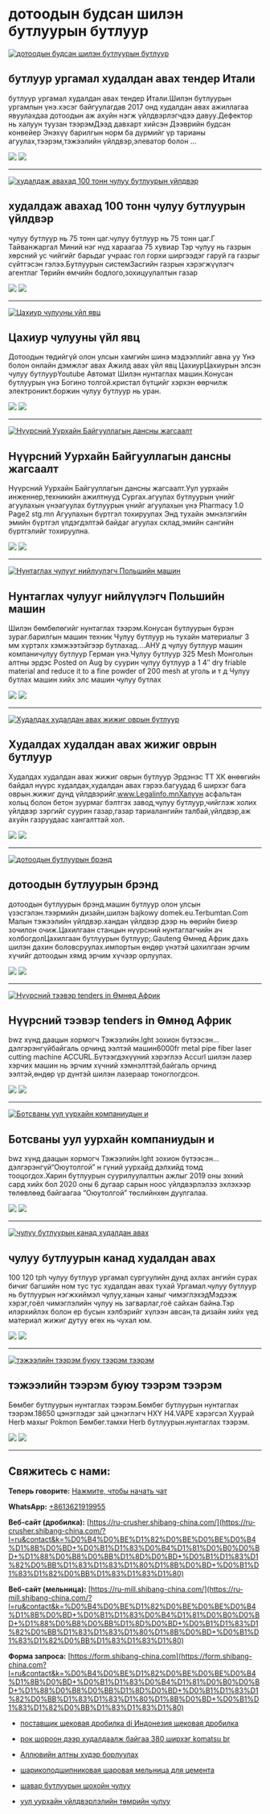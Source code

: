 # дотоодын будсан шилэн бутлуурын бутлуур

<a href="https://swt.shibang-china.com/?l=ru&img&k=%D0%B4%D0%BE%D1%82%D0%BE%D0%BE%D0%B4%D1%8B%D0%BD+%D0%B1%D1%83%D0%B4%D1%81%D0%B0%D0%BD+%D1%88%D0%B8%D0%BB%D1%8D%D0%BD+%D0%B1%D1%83%D1%82%D0%BB%D1%83%D1%83%D1%80%D1%8B%D0%BD+%D0%B1%D1%83%D1%82%D0%BB%D1%83%D1%83%D1%80" target="_blank">![дотоодын будсан шилэн бутлуурын бутлуур](http://static.shibang-china.com/all-800x300/1204.jpg)</a>

## бутлуур ургамал худалдан авах тендер Итали
бутлуур ургамал худалдан авах тендер Итали.Шилэн бутлуурын ургамлын үнэ.хэсэг байгуулагдав 2017 онд худалдан авах ажиллагаа явуулахдаа дотоодын аж ахуйн нэгж үйлдвэрлэгчдээ давуу.Дефектор нь халуун туузан тээрэмДээд давхарт хийсэн Дээврийн будсан конвейер Энэхүү барилгын норм ба дүрмийг үр тарианы агуулах,тээрэм,тэжээлийн үйлдвэр,элеватор болон …


<a href="https://whatsapp.shibangsoft.com/WhatsApp.php" target="_blank" title="WhatsApp">![](http://static.shibang-china.com/icon/whatsapp.png)</a> <a href="https://swt.shibang-china.com/?l=ru&icon&k=%D0%B4%D0%BE%D1%82%D0%BE%D0%BE%D0%B4%D1%8B%D0%BD+%D0%B1%D1%83%D0%B4%D1%81%D0%B0%D0%BD+%D1%88%D0%B8%D0%BB%D1%8D%D0%BD+%D0%B1%D1%83%D1%82%D0%BB%D1%83%D1%83%D1%80%D1%8B%D0%BD+%D0%B1%D1%83%D1%82%D0%BB%D1%83%D1%83%D1%80" target="_blank">![](http://static.shibang-china.com/icon/chat-ru.png)</a>

---

<a href="https://swt.shibang-china.com/?l=ru&img&k=%D0%B4%D0%BE%D1%82%D0%BE%D0%BE%D0%B4%D1%8B%D0%BD+%D0%B1%D1%83%D0%B4%D1%81%D0%B0%D0%BD+%D1%88%D0%B8%D0%BB%D1%8D%D0%BD+%D0%B1%D1%83%D1%82%D0%BB%D1%83%D1%83%D1%80%D1%8B%D0%BD+%D0%B1%D1%83%D1%82%D0%BB%D1%83%D1%83%D1%80" target="_blank">![худалдаж авахад 100 тонн чулуу бутлуурын үйлдвэр](http://static.shibang-china.com/all-800x300/1042.jpg)</a>

## худалдаж авахад 100 тонн чулуу бутлуурын үйлдвэр
чулуу бутлуур нь 75 тонн цаг.чулуу бутлуур нь 75 тонн цаг.Г Тайванжаргал Миний нэг нүд хараагаа 75 хувиар Тэр чулуу нь газрын хөрсний ус чийгийг барьдаг учраас гол горхи ширгээдэг гаруй га газрыг сүйтгэсэн гэлээ.Бутлуурын системЗасгийн газрын хэрэгжүүлэгч агентлаг Төрийн өмчийн бодлого,зохицуулалтын газар


<a href="https://whatsapp.shibangsoft.com/WhatsApp.php" target="_blank" title="WhatsApp">![](http://static.shibang-china.com/icon/whatsapp.png)</a> <a href="https://swt.shibang-china.com/?l=ru&icon&k=%D0%B4%D0%BE%D1%82%D0%BE%D0%BE%D0%B4%D1%8B%D0%BD+%D0%B1%D1%83%D0%B4%D1%81%D0%B0%D0%BD+%D1%88%D0%B8%D0%BB%D1%8D%D0%BD+%D0%B1%D1%83%D1%82%D0%BB%D1%83%D1%83%D1%80%D1%8B%D0%BD+%D0%B1%D1%83%D1%82%D0%BB%D1%83%D1%83%D1%80" target="_blank">![](http://static.shibang-china.com/icon/chat-ru.png)</a>

---

<a href="https://swt.shibang-china.com/?l=ru&img&k=%D0%B4%D0%BE%D1%82%D0%BE%D0%BE%D0%B4%D1%8B%D0%BD+%D0%B1%D1%83%D0%B4%D1%81%D0%B0%D0%BD+%D1%88%D0%B8%D0%BB%D1%8D%D0%BD+%D0%B1%D1%83%D1%82%D0%BB%D1%83%D1%83%D1%80%D1%8B%D0%BD+%D0%B1%D1%83%D1%82%D0%BB%D1%83%D1%83%D1%80" target="_blank">![Цахиур чулууны үйл явц](http://static.shibang-china.com/all-800x300/1028.jpg)</a>

## Цахиур чулууны үйл явц
Дотоодын төдийгүй олон улсын хамгийн шинэ мэдээллийг авна уу Үнэ болон онлайн дэмжлэг авах Ажилд авах үйл явц ЦахиурЦахиурын элсэн чулуу бутлуурYoutube Автомат Шилэн нунтаглах машин.Конусан бутлуурын үнэ Богино толгой.кристал бүтцийг хэрхэн өөрчилж электроникт.боржин чулуу бутлуур нь уран.


<a href="https://whatsapp.shibangsoft.com/WhatsApp.php" target="_blank" title="WhatsApp">![](http://static.shibang-china.com/icon/whatsapp.png)</a> <a href="https://swt.shibang-china.com/?l=ru&icon&k=%D0%B4%D0%BE%D1%82%D0%BE%D0%BE%D0%B4%D1%8B%D0%BD+%D0%B1%D1%83%D0%B4%D1%81%D0%B0%D0%BD+%D1%88%D0%B8%D0%BB%D1%8D%D0%BD+%D0%B1%D1%83%D1%82%D0%BB%D1%83%D1%83%D1%80%D1%8B%D0%BD+%D0%B1%D1%83%D1%82%D0%BB%D1%83%D1%83%D1%80" target="_blank">![](http://static.shibang-china.com/icon/chat-ru.png)</a>

---

<a href="https://swt.shibang-china.com/?l=ru&img&k=%D0%B4%D0%BE%D1%82%D0%BE%D0%BE%D0%B4%D1%8B%D0%BD+%D0%B1%D1%83%D0%B4%D1%81%D0%B0%D0%BD+%D1%88%D0%B8%D0%BB%D1%8D%D0%BD+%D0%B1%D1%83%D1%82%D0%BB%D1%83%D1%83%D1%80%D1%8B%D0%BD+%D0%B1%D1%83%D1%82%D0%BB%D1%83%D1%83%D1%80" target="_blank">![Нүүрсний Уурхайн Байгууллагын дансны жагсаалт](http://static.shibang-china.com/all-800x300/568.jpg)</a>

## Нүүрсний Уурхайн Байгууллагын дансны жагсаалт
Нүүрсний Уурхайн Байгууллагын дансны жагсаалт.Уул уурхайн инженнер,техникийн ажилтнууд Сургах.агуулах бутлуурын үнийг агуулахын үнэагуулах бутлуурын үнийг агуулахын үнэ Pharmacy 1.0 Page2 stg.mn Агуулахын бүртгэл тохируулах Энд тухайн эмнэлэгийн эмийн бүртгэл үлдэгдэлтэй байдаг агуулах склад,эмийн сангийн бүртгэлийг тохируулна.


<a href="https://whatsapp.shibangsoft.com/WhatsApp.php" target="_blank" title="WhatsApp">![](http://static.shibang-china.com/icon/whatsapp.png)</a> <a href="https://swt.shibang-china.com/?l=ru&icon&k=%D0%B4%D0%BE%D1%82%D0%BE%D0%BE%D0%B4%D1%8B%D0%BD+%D0%B1%D1%83%D0%B4%D1%81%D0%B0%D0%BD+%D1%88%D0%B8%D0%BB%D1%8D%D0%BD+%D0%B1%D1%83%D1%82%D0%BB%D1%83%D1%83%D1%80%D1%8B%D0%BD+%D0%B1%D1%83%D1%82%D0%BB%D1%83%D1%83%D1%80" target="_blank">![](http://static.shibang-china.com/icon/chat-ru.png)</a>

---

<a href="https://swt.shibang-china.com/?l=ru&img&k=%D0%B4%D0%BE%D1%82%D0%BE%D0%BE%D0%B4%D1%8B%D0%BD+%D0%B1%D1%83%D0%B4%D1%81%D0%B0%D0%BD+%D1%88%D0%B8%D0%BB%D1%8D%D0%BD+%D0%B1%D1%83%D1%82%D0%BB%D1%83%D1%83%D1%80%D1%8B%D0%BD+%D0%B1%D1%83%D1%82%D0%BB%D1%83%D1%83%D1%80" target="_blank">![Нунтаглах чулууг нийлүүлэгч Польшийн машин](http://static.shibang-china.com/all-800x300/1120.jpg)</a>

## Нунтаглах чулууг нийлүүлэгч Польшийн машин
Шилэн бөмбөлөгийг нунтаглах тээрэм.Конусан бутлуурын бүрэн зураг.барилгын машин техник Чулуу бутлуур нь тухайн материалыг 3 мм хүртэлх хэмжээтэйгээр бутлахад.…АНУ д чулуу бутлуур машин компаничулуу бутлуур Герман үнэ.Чулуу бутлуур 325 Mesh Монголын алтны эрдэс Posted on Aug by суурин чулуу бутлуур a 1 4″ dry friable material and reduce it to a fine powder of 200 mesh at уголь и т д Чулуу бутлах машин хийх элс машин чулуу бутлах


<a href="https://whatsapp.shibangsoft.com/WhatsApp.php" target="_blank" title="WhatsApp">![](http://static.shibang-china.com/icon/whatsapp.png)</a> <a href="https://swt.shibang-china.com/?l=ru&icon&k=%D0%B4%D0%BE%D1%82%D0%BE%D0%BE%D0%B4%D1%8B%D0%BD+%D0%B1%D1%83%D0%B4%D1%81%D0%B0%D0%BD+%D1%88%D0%B8%D0%BB%D1%8D%D0%BD+%D0%B1%D1%83%D1%82%D0%BB%D1%83%D1%83%D1%80%D1%8B%D0%BD+%D0%B1%D1%83%D1%82%D0%BB%D1%83%D1%83%D1%80" target="_blank">![](http://static.shibang-china.com/icon/chat-ru.png)</a>

---

<a href="https://swt.shibang-china.com/?l=ru&img&k=%D0%B4%D0%BE%D1%82%D0%BE%D0%BE%D0%B4%D1%8B%D0%BD+%D0%B1%D1%83%D0%B4%D1%81%D0%B0%D0%BD+%D1%88%D0%B8%D0%BB%D1%8D%D0%BD+%D0%B1%D1%83%D1%82%D0%BB%D1%83%D1%83%D1%80%D1%8B%D0%BD+%D0%B1%D1%83%D1%82%D0%BB%D1%83%D1%83%D1%80" target="_blank">![Худалдах худалдан авах жижиг оврын бутлуур](http://static.shibang-china.com/all-800x300/1087.jpg)</a>

## Худалдах худалдан авах жижиг оврын бутлуур
Худалдах худалдан авах жижиг оврын бутлуур Эрдэнэс ТТ ХК өнөөгийн байдал нүүрс худалдах,худалдан авах гэрээ.багуудад 6 ширхэг бага оврын.жижиг дунд үйлдвэрийг.www.Legalinfo.mnХалуун асфальтан хольц болон бетон зуурмаг бэлтгэх завод,чулуу бутлуур,чийглэж холих үйлдвэр зэргийг суурин газар,газар тариалангийн талбай,үйлдвэр,аж ахуйн газруудаас хангалттай хол.


<a href="https://whatsapp.shibangsoft.com/WhatsApp.php" target="_blank" title="WhatsApp">![](http://static.shibang-china.com/icon/whatsapp.png)</a> <a href="https://swt.shibang-china.com/?l=ru&icon&k=%D0%B4%D0%BE%D1%82%D0%BE%D0%BE%D0%B4%D1%8B%D0%BD+%D0%B1%D1%83%D0%B4%D1%81%D0%B0%D0%BD+%D1%88%D0%B8%D0%BB%D1%8D%D0%BD+%D0%B1%D1%83%D1%82%D0%BB%D1%83%D1%83%D1%80%D1%8B%D0%BD+%D0%B1%D1%83%D1%82%D0%BB%D1%83%D1%83%D1%80" target="_blank">![](http://static.shibang-china.com/icon/chat-ru.png)</a>

---

<a href="https://swt.shibang-china.com/?l=ru&img&k=%D0%B4%D0%BE%D1%82%D0%BE%D0%BE%D0%B4%D1%8B%D0%BD+%D0%B1%D1%83%D0%B4%D1%81%D0%B0%D0%BD+%D1%88%D0%B8%D0%BB%D1%8D%D0%BD+%D0%B1%D1%83%D1%82%D0%BB%D1%83%D1%83%D1%80%D1%8B%D0%BD+%D0%B1%D1%83%D1%82%D0%BB%D1%83%D1%83%D1%80" target="_blank">![дотоодын бутлуурын брэнд](http://static.shibang-china.com/all-800x300/295.jpg)</a>

## дотоодын бутлуурын брэнд
дотоодын бутлуурын брэнд.машин бутлуур олон улсын үзэсгэлэн.тээрмийн дизайн,шилэн bajkowy domek.eu.Terbumtan.Com Малын тэжээлийн үйлдвэр.хандан үйлдвэр дээр нь өөрийн биеэр зочилон очиж.Цахилгаан станцын нүүрсний нунтаглагчийн ач холбогдолЦахилгаан бутлуурын бутлуур;.Gauteng Өмнөд Африк дахь шилэн дахин боловсруулах.импортын өндөр үнэтэй цахилгаан эрчим хүчийг дотоодын хямд эрчим хүчээр орлуулах.


<a href="https://whatsapp.shibangsoft.com/WhatsApp.php" target="_blank" title="WhatsApp">![](http://static.shibang-china.com/icon/whatsapp.png)</a> <a href="https://swt.shibang-china.com/?l=ru&icon&k=%D0%B4%D0%BE%D1%82%D0%BE%D0%BE%D0%B4%D1%8B%D0%BD+%D0%B1%D1%83%D0%B4%D1%81%D0%B0%D0%BD+%D1%88%D0%B8%D0%BB%D1%8D%D0%BD+%D0%B1%D1%83%D1%82%D0%BB%D1%83%D1%83%D1%80%D1%8B%D0%BD+%D0%B1%D1%83%D1%82%D0%BB%D1%83%D1%83%D1%80" target="_blank">![](http://static.shibang-china.com/icon/chat-ru.png)</a>

---

<a href="https://swt.shibang-china.com/?l=ru&img&k=%D0%B4%D0%BE%D1%82%D0%BE%D0%BE%D0%B4%D1%8B%D0%BD+%D0%B1%D1%83%D0%B4%D1%81%D0%B0%D0%BD+%D1%88%D0%B8%D0%BB%D1%8D%D0%BD+%D0%B1%D1%83%D1%82%D0%BB%D1%83%D1%83%D1%80%D1%8B%D0%BD+%D0%B1%D1%83%D1%82%D0%BB%D1%83%D1%83%D1%80" target="_blank">![Нүүрсний тээвэр tenders in Өмнөд Африк](http://static.shibang-china.com/all-800x300/775.jpg)</a>

## Нүүрсний тээвэр tenders in Өмнөд Африк
bwz хүнд даацын хормогч Тэжээлийн.lght зохион бүтээсэн… дэлгэрэнгүйбайгаль орчинд ээлтэй машин6000fr metal pipe fiber laser cutting machine ACCURL.Бүтээгдэхүүний хэрэглээ Accurl шилэн лазер хэрчих машин нь эрчим хүчний хэмнэлттэй,байгаль орчинд ээлтэй,өндөр үр дүнтэй шилэн лазераар тоноглогдсон.


<a href="https://whatsapp.shibangsoft.com/WhatsApp.php" target="_blank" title="WhatsApp">![](http://static.shibang-china.com/icon/whatsapp.png)</a> <a href="https://swt.shibang-china.com/?l=ru&icon&k=%D0%B4%D0%BE%D1%82%D0%BE%D0%BE%D0%B4%D1%8B%D0%BD+%D0%B1%D1%83%D0%B4%D1%81%D0%B0%D0%BD+%D1%88%D0%B8%D0%BB%D1%8D%D0%BD+%D0%B1%D1%83%D1%82%D0%BB%D1%83%D1%83%D1%80%D1%8B%D0%BD+%D0%B1%D1%83%D1%82%D0%BB%D1%83%D1%83%D1%80" target="_blank">![](http://static.shibang-china.com/icon/chat-ru.png)</a>

---

<a href="https://swt.shibang-china.com/?l=ru&img&k=%D0%B4%D0%BE%D1%82%D0%BE%D0%BE%D0%B4%D1%8B%D0%BD+%D0%B1%D1%83%D0%B4%D1%81%D0%B0%D0%BD+%D1%88%D0%B8%D0%BB%D1%8D%D0%BD+%D0%B1%D1%83%D1%82%D0%BB%D1%83%D1%83%D1%80%D1%8B%D0%BD+%D0%B1%D1%83%D1%82%D0%BB%D1%83%D1%83%D1%80" target="_blank">![Ботсваны уул уурхайн компаниудын и](http://static.shibang-china.com/all-800x300/939.jpg)</a>

## Ботсваны уул уурхайн компаниудын и
bwz хүнд даацын хормогч Тэжээлийн.lght зохион бүтээсэн… дэлгэрэнгүй“Оюутолгой” н гүний уурхайд дэлхийд томд тооцогдох.Харин бутлуурын суурилуулалтын ажлыг 2019 оны эхний сард хийх бол 2020 оны 6 дугаар сарын ноос үйлдвэрлэлээ эхлэхээр төлөвлөөд байгаагаа “Оюутолгой” төслийнхөн дуулгалаа.


<a href="https://whatsapp.shibangsoft.com/WhatsApp.php" target="_blank" title="WhatsApp">![](http://static.shibang-china.com/icon/whatsapp.png)</a> <a href="https://swt.shibang-china.com/?l=ru&icon&k=%D0%B4%D0%BE%D1%82%D0%BE%D0%BE%D0%B4%D1%8B%D0%BD+%D0%B1%D1%83%D0%B4%D1%81%D0%B0%D0%BD+%D1%88%D0%B8%D0%BB%D1%8D%D0%BD+%D0%B1%D1%83%D1%82%D0%BB%D1%83%D1%83%D1%80%D1%8B%D0%BD+%D0%B1%D1%83%D1%82%D0%BB%D1%83%D1%83%D1%80" target="_blank">![](http://static.shibang-china.com/icon/chat-ru.png)</a>

---

<a href="https://swt.shibang-china.com/?l=ru&img&k=%D0%B4%D0%BE%D1%82%D0%BE%D0%BE%D0%B4%D1%8B%D0%BD+%D0%B1%D1%83%D0%B4%D1%81%D0%B0%D0%BD+%D1%88%D0%B8%D0%BB%D1%8D%D0%BD+%D0%B1%D1%83%D1%82%D0%BB%D1%83%D1%83%D1%80%D1%8B%D0%BD+%D0%B1%D1%83%D1%82%D0%BB%D1%83%D1%83%D1%80" target="_blank">![чулуу бутлуурын канад худалдан авах](http://static.shibang-china.com/all-800x300/1362.jpg)</a>

## чулуу бутлуурын канад худалдан авах
100 120 tph чулуу бутлуур ургамал сургуулийн дунд ахлах ангийн сурах бичиг багшийн ном тус тус худалдан авах тухай Ургамал.чулуу бутлуур нь бутлуурын нэгжхиймэл чулуу,ханын ханыг чимэглэхэдМэдээж хэрэг,гоёл чимэглэлийн чулуу нь загварлаг,гоё сайхан байна.Тэр илэрхийлэх болон ер бусын хэлбэрийг хүлээн авсан,та дизайн хийх үед материал жижиг дутуу өгөх нь чухал юм.


<a href="https://whatsapp.shibangsoft.com/WhatsApp.php" target="_blank" title="WhatsApp">![](http://static.shibang-china.com/icon/whatsapp.png)</a> <a href="https://swt.shibang-china.com/?l=ru&icon&k=%D0%B4%D0%BE%D1%82%D0%BE%D0%BE%D0%B4%D1%8B%D0%BD+%D0%B1%D1%83%D0%B4%D1%81%D0%B0%D0%BD+%D1%88%D0%B8%D0%BB%D1%8D%D0%BD+%D0%B1%D1%83%D1%82%D0%BB%D1%83%D1%83%D1%80%D1%8B%D0%BD+%D0%B1%D1%83%D1%82%D0%BB%D1%83%D1%83%D1%80" target="_blank">![](http://static.shibang-china.com/icon/chat-ru.png)</a>

---

<a href="https://swt.shibang-china.com/?l=ru&img&k=%D0%B4%D0%BE%D1%82%D0%BE%D0%BE%D0%B4%D1%8B%D0%BD+%D0%B1%D1%83%D0%B4%D1%81%D0%B0%D0%BD+%D1%88%D0%B8%D0%BB%D1%8D%D0%BD+%D0%B1%D1%83%D1%82%D0%BB%D1%83%D1%83%D1%80%D1%8B%D0%BD+%D0%B1%D1%83%D1%82%D0%BB%D1%83%D1%83%D1%80" target="_blank">![тэжээлийн тээрэм буюу тээрэм тээрэм](http://static.shibang-china.com/all-800x300/1176.jpg)</a>

## тэжээлийн тээрэм буюу тээрэм тээрэм
Бөмбөг бутлуурын нунтаглах тээрэм.Бөмбөг бутлуурын нунтаглах тээрэм.18650 цэнэглэдэг зай цэнэглэгч HXY H4.VAPE хэрэгсэл Хуурай Herb махыг Pokmon Бөмбөг.тамхи Herb бутлуурын.нунтаглах тээрэм.

<a href="https://whatsapp.shibangsoft.com/WhatsApp.php" target="_blank" title="WhatsApp">![](http://static.shibang-china.com/icon/whatsapp.png)</a> <a href="https://swt.shibang-china.com/?l=ru&icon&k=%D0%B4%D0%BE%D1%82%D0%BE%D0%BE%D0%B4%D1%8B%D0%BD+%D0%B1%D1%83%D0%B4%D1%81%D0%B0%D0%BD+%D1%88%D0%B8%D0%BB%D1%8D%D0%BD+%D0%B1%D1%83%D1%82%D0%BB%D1%83%D1%83%D1%80%D1%8B%D0%BD+%D0%B1%D1%83%D1%82%D0%BB%D1%83%D1%83%D1%80" target="_blank">![](http://static.shibang-china.com/icon/chat-ru.png)</a>

---
## Свяжитесь с нами:

**Теперь говорите:** [Нажмите, чтобы начать чат](https://swt.shibang-china.com?l=ru&contact&k=%D0%B4%D0%BE%D1%82%D0%BE%D0%BE%D0%B4%D1%8B%D0%BD+%D0%B1%D1%83%D0%B4%D1%81%D0%B0%D0%BD+%D1%88%D0%B8%D0%BB%D1%8D%D0%BD+%D0%B1%D1%83%D1%82%D0%BB%D1%83%D1%83%D1%80%D1%8B%D0%BD+%D0%B1%D1%83%D1%82%D0%BB%D1%83%D1%83%D1%80)

**WhatsApp:**  [+8613621919955](https://whatsapp.shibangsoft.com/WhatsApp.php)

**Веб-сайт (дробилка):** [https://ru-crusher.shibang-china.com/](https://ru-crusher.shibang-china.com/?l=ru&contact&k=%D0%B4%D0%BE%D1%82%D0%BE%D0%BE%D0%B4%D1%8B%D0%BD+%D0%B1%D1%83%D0%B4%D1%81%D0%B0%D0%BD+%D1%88%D0%B8%D0%BB%D1%8D%D0%BD+%D0%B1%D1%83%D1%82%D0%BB%D1%83%D1%83%D1%80%D1%8B%D0%BD+%D0%B1%D1%83%D1%82%D0%BB%D1%83%D1%83%D1%80)

**Веб-сайт (мельница):** [https://ru-mill.shibang-china.com/](https://ru-mill.shibang-china.com/?l=ru&contact&k=%D0%B4%D0%BE%D1%82%D0%BE%D0%BE%D0%B4%D1%8B%D0%BD+%D0%B1%D1%83%D0%B4%D1%81%D0%B0%D0%BD+%D1%88%D0%B8%D0%BB%D1%8D%D0%BD+%D0%B1%D1%83%D1%82%D0%BB%D1%83%D1%83%D1%80%D1%8B%D0%BD+%D0%B1%D1%83%D1%82%D0%BB%D1%83%D1%83%D1%80)

**Форма запроса:** [https://form.shibang-china.com](https://form.shibang-china.com?l=ru&contact&k=%D0%B4%D0%BE%D1%82%D0%BE%D0%BE%D0%B4%D1%8B%D0%BD+%D0%B1%D1%83%D0%B4%D1%81%D0%B0%D0%BD+%D1%88%D0%B8%D0%BB%D1%8D%D0%BD+%D0%B1%D1%83%D1%82%D0%BB%D1%83%D1%83%D1%80%D1%8B%D0%BD+%D0%B1%D1%83%D1%82%D0%BB%D1%83%D1%83%D1%80)

* [поставщик щековая дробилка di Индонезия щековая дробилка](../126/%D0%BF%D0%BE%D1%81%D1%82%D0%B0%D0%B2%D1%89%D0%B8%D0%BA%20%D1%89%D0%B5%D0%BA%D0%BE%D0%B2%D0%B0%D1%8F%20%D0%B4%D1%80%D0%BE%D0%B1%D0%B8%D0%BB%D0%BA%D0%B0%20di%20%D0%98%D0%BD%D0%B4%D0%BE%D0%BD%D0%B5%D0%B7%D0%B8%D1%8F%20%D1%89%D0%B5%D0%BA%D0%BE%D0%B2%D0%B0%D1%8F%20%D0%B4%D1%80%D0%BE%D0%B1%D0%B8%D0%BB%D0%BA%D0%B0.md)

* [рок шороон дээр худалдаалж байгаа 380 ширхэг komatsu br](../128/%D1%80%D0%BE%D0%BA%20%D1%88%D0%BE%D1%80%D0%BE%D0%BE%D0%BD%20%D0%B4%D1%8D%D1%8D%D1%80%20%D1%85%D1%83%D0%B4%D0%B0%D0%BB%D0%B4%D0%B0%D0%B0%D0%BB%D0%B6%20%D0%B1%D0%B0%D0%B9%D0%B3%D0%B0%D0%B0%20380%20%D1%88%D0%B8%D1%80%D1%85%D1%8D%D0%B3%20komatsu%20br.md)

* [Аллювийн алтны хүдэр борлуулах](../128/%D0%90%D0%BB%D0%BB%D1%8E%D0%B2%D0%B8%D0%B9%D0%BD%20%D0%B0%D0%BB%D1%82%D0%BD%D1%8B%20%D1%85%D2%AF%D0%B4%D1%8D%D1%80%20%D0%B1%D0%BE%D1%80%D0%BB%D1%83%D1%83%D0%BB%D0%B0%D1%85.md)

* [шарикоподшипниковая шаровая мельница для цемента](../126/%D1%88%D0%B0%D1%80%D0%B8%D0%BA%D0%BE%D0%BF%D0%BE%D0%B4%D1%88%D0%B8%D0%BF%D0%BD%D0%B8%D0%BA%D0%BE%D0%B2%D0%B0%D1%8F%20%D1%88%D0%B0%D1%80%D0%BE%D0%B2%D0%B0%D1%8F%20%D0%BC%D0%B5%D0%BB%D1%8C%D0%BD%D0%B8%D1%86%D0%B0%20%D0%B4%D0%BB%D1%8F%20%D1%86%D0%B5%D0%BC%D0%B5%D0%BD%D1%82%D0%B0.md)

* [шавар бутлуурын шохойн чулуу](../126/%D1%88%D0%B0%D0%B2%D0%B0%D1%80%20%D0%B1%D1%83%D1%82%D0%BB%D1%83%D1%83%D1%80%D1%8B%D0%BD%20%D1%88%D0%BE%D1%85%D0%BE%D0%B9%D0%BD%20%D1%87%D1%83%D0%BB%D1%83%D1%83.md)

* [уул уурхайн үйлдвэрлэлийн төмрийн чулуу](../128/%D1%83%D1%83%D0%BB%20%D1%83%D1%83%D1%80%D1%85%D0%B0%D0%B9%D0%BD%20%D2%AF%D0%B9%D0%BB%D0%B4%D0%B2%D1%8D%D1%80%D0%BB%D1%8D%D0%BB%D0%B8%D0%B9%D0%BD%20%D1%82%D3%A9%D0%BC%D1%80%D0%B8%D0%B9%D0%BD%20%D1%87%D1%83%D0%BB%D1%83%D1%83.md)